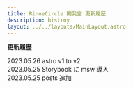 ```yaml
---
title: RinneCircle 開発室 更新履歴
description: histroy
layout: ../../layouts/MainLayout.astro
---
```


**更新履歴**

2023.05.26 astro v1 to v2  
2023.05.25 Storybook に msw 導入  
2023.05.25 posts 追加
